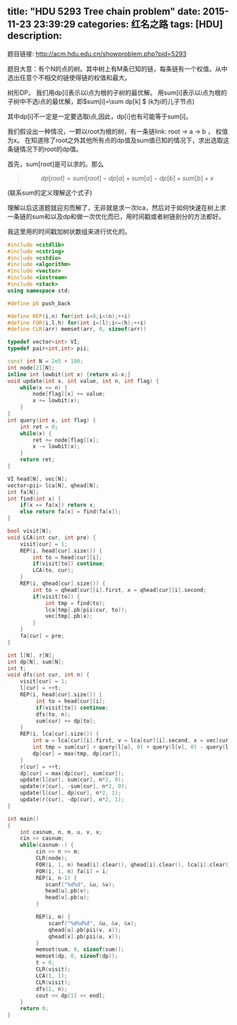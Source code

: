 title: "HDU 5293 Tree chain problem"
date: 2015-11-23 23:39:29
categories: 红名之路
tags: [HDU]
description: 
---


题目链接: http://acm.hdu.edu.cn/showproblem.php?pid=5293

题目大意：有个N的点的树。其中树上有M条已知的链，每条链有一个权值。从中选出任意个不相交的链使得链的权值和最大。

树形DP。
我们用dp[i]表示以i点为根的子树的最优解。
用sum[i]表示以i点为根的子树中不选i点的最优解，即$sum[i]=\sum dp[k] $  (k为i的儿子节点)

<!--more-->

其中dp[i]不一定是一定要选取i点,因此，dp[i]也有可能等于sum[i]。

我们假设出一种情况，一颗以root为根的树，有一条链link: root -> a -> b ， 权值为x。
在知道除了root之外其他所有点的dp值及sum值已知的情况下，求出选取这条链情况下的root的dp值。

首先，sum[root]是可以求的。那么
> $$ dp[root] = sum[root] - dp[a] + sum[a] - dp[b]+ sum[b] + x $$

(联系sum的定义理解这个式子)

理解以后这道题就迎刃而解了，无非就是求一次lca，然后对于如何快速在树上求一条链的sum和以及dp和做一次优化而已，用时间戳或者树链剖分的方法都好。

我这里用的时间戳加树状数组来进行优化的。

```c++
#include <cstdlib>
#include <cstring>
#include <cstdio>
#include <algorithm>
#include <vector>
#include <iostream>
#include <stack>
using namespace std;

#define pb push_back

#define REP(i,n) for(int i=0;i<(n);++i)
#define FOR(i,l,h) for(int i=(l);i<=(h);++i)
#define CLR(arr) memset(arr, 0, sizeof(arr))

typedef vector<int> VI;
typedef pair<int,int> pii;

const int N = 2e5 + 100;
int node[2][N];
inline int lowbit(int x) {return x&-x;}
void update(int x, int value, int n, int flag) {
    while(x <= n) {
        node[flag][x] += value;
        x += lowbit(x);
    }
}
int query(int x, int flag) {
    int ret = 0;
    while(x) {
        ret += node[flag][x];
        x -= lowbit(x);
    }
    return ret;
}

VI head[N], vec[N];
vector<pii> lca[N], qhead[N];
int fa[N];
int find(int x) {
    if(x == fa[x]) return x;
    else return fa[x] = find(fa[x]);
}

bool visit[N];
void LCA(int cur, int pre) {
    visit[cur] = 1;
    REP(i, head[cur].size()) {
        int to = head[cur][i];
        if(visit[to]) continue;
        LCA(to, cur);
    }
    REP(i, qhead[cur].size()) {
        int to = qhead[cur][i].first, x = qhead[cur][i].second;
        if(visit[to]) {
            int tmp = find(to);
            lca[tmp].pb(pii(cur, to));
            vec[tmp].pb(x);
        }
    }
    fa[cur] = pre;
}

int l[N], r[N];
int dp[N], sum[N];
int t;
void dfs(int cur, int n) {
    visit[cur] = 1;
    l[cur] = ++t;
    REP(i, head[cur].size()) {
         int to = head[cur][i];
         if(visit[to]) continue;
         dfs(to, n);
         sum[cur] += dp[to];
    }
    REP(i, lca[cur].size()) {
        int u = lca[cur][i].first, v = lca[cur][i].second, x = vec[cur][i];
        int tmp = sum[cur] + query(l[u], 0) + query(l[v], 0) - query(l[u], 1) - query(l[v], 1) + x;
        dp[cur] = max(tmp, dp[cur]);
    }
    r[cur] = ++t;
    dp[cur] = max(dp[cur], sum[cur]);
    update(l[cur], sum[cur], n*2, 0);
    update(r[cur], -sum[cur], n*2, 0);
    update(l[cur], dp[cur], n*2, 1);
    update(r[cur], -dp[cur], n*2, 1);
}

int main()
{
    int casnum, n, m, u, v, x;
    cin >> casnum;
    while(casnum--) {
         cin >> n >> m;
         CLR(node);
         FOR(i, 1, n) head[i].clear(), qhead[i].clear(), lca[i].clear(), vec[i].clear();
         FOR(i, 1, n) fa[i] = i;
         REP(i, n-1) {
            scanf("%d%d", &u, &v);
            head[u].pb(v);
            head[v].pb(u);
         }

         REP(i, m) {
             scanf("%d%d%d", &u, &v, &x);
             qhead[u].pb(pii(v, x));
             qhead[v].pb(pii(u, x));
         }
         memset(sum, 0, sizeof(sum));
         memset(dp, 0, sizeof(dp));
         t = 0;
         CLR(visit);
         LCA(1, 1);
         CLR(visit);
         dfs(1, n);
         cout << dp[1] << endl;
    }
    return 0;
}
```
